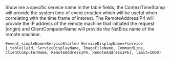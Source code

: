 Show me a specific service name
In the table fields, the ContextTimeStamp will provide the system time of event creation which will be useful when correlating with the time frame of interest. The RemoteAddressIP4 will provide the IP address of the remote machine that initiated the request (origin) and ClientComputerName will provide the NetBios name of the remote machine.

```
#event_simpleName=ServiceStarted ServiceDisplayName=?service
| table([aid, ServiceDisplayName, ImageFileName, CommandLine, ClientComputerName, RemoteAddressIP4, RemoteAddressIP6], limit=1000)
```